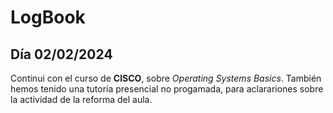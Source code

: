 # LogBook 
## Día 02/02/2024

Continui con el curso de **CISCO**, sobre *Operating Systems Basics*. También hemos tenido una tutoría presencial no progamada, para aclarariones sobre la actividad de la reforma del aula.